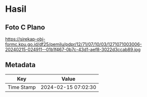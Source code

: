 # Hasil

## Foto C Plano

https://sirekap-obj-formc.kpu.go.id/df25/pemilu/pdpr/12/71/07/10/03/1271071003006-20240215-024911--01b1f467-0b7c-43d1-aef8-3022d3ccab89.jpg


## Metadata

| Key        | Value               |
| ---------- | ------------------- |
| Time Stamp | 2024-02-15 07:02:30 |



